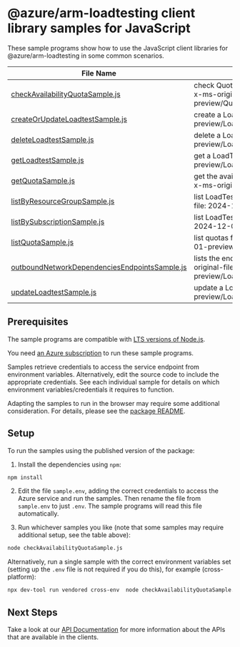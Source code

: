 # @azure/arm-loadtesting client library samples for JavaScript

These sample programs show how to use the JavaScript client libraries for @azure/arm-loadtesting in some common scenarios.

| **File Name**                                                                               | **Description**                                                                                                                                                  |
| ------------------------------------------------------------------------------------------- | ---------------------------------------------------------------------------------------------------------------------------------------------------------------- |
| [checkAvailabilityQuotaSample.js][checkavailabilityquotasample]                             | check Quota Availability on quota bucket per region per subscription. x-ms-original-file: 2024-12-01-preview/Quotas_CheckAvailability.json                       |
| [createOrUpdateLoadtestSample.js][createorupdateloadtestsample]                             | create a LoadTestResource x-ms-original-file: 2024-12-01-preview/LoadTests_CreateOrUpdate.json                                                                   |
| [deleteLoadtestSample.js][deleteloadtestsample]                                             | delete a LoadTestResource x-ms-original-file: 2024-12-01-preview/LoadTests_Delete.json                                                                           |
| [getLoadtestSample.js][getloadtestsample]                                                   | get a LoadTestResource x-ms-original-file: 2024-12-01-preview/LoadTests_Get.json                                                                                 |
| [getQuotaSample.js][getquotasample]                                                         | get the available quota for a quota bucket per region per subscription. x-ms-original-file: 2024-12-01-preview/Quotas_Get.json                                   |
| [listByResourceGroupSample.js][listbyresourcegroupsample]                                   | list LoadTestResource resources by resource group x-ms-original-file: 2024-12-01-preview/LoadTests_ListByResourceGroup.json                                      |
| [listBySubscriptionSample.js][listbysubscriptionsample]                                     | list LoadTestResource resources by subscription ID x-ms-original-file: 2024-12-01-preview/LoadTests_ListBySubscription.json                                      |
| [listQuotaSample.js][listquotasample]                                                       | list quotas for a given subscription Id. x-ms-original-file: 2024-12-01-preview/Quotas_List.json                                                                 |
| [outboundNetworkDependenciesEndpointsSample.js][outboundnetworkdependenciesendpointssample] | lists the endpoints that agents may call as part of load testing. x-ms-original-file: 2024-12-01-preview/LoadTests_ListOutboundNetworkDependenciesEndpoints.json |
| [updateLoadtestSample.js][updateloadtestsample]                                             | update a LoadTestResource x-ms-original-file: 2024-12-01-preview/LoadTests_Update.json                                                                           |

## Prerequisites

The sample programs are compatible with [LTS versions of Node.js](https://github.com/nodejs/release#release-schedule).

You need [an Azure subscription][freesub] to run these sample programs.

Samples retrieve credentials to access the service endpoint from environment variables. Alternatively, edit the source code to include the appropriate credentials. See each individual sample for details on which environment variables/credentials it requires to function.

Adapting the samples to run in the browser may require some additional consideration. For details, please see the [package README][package].

## Setup

To run the samples using the published version of the package:

1. Install the dependencies using `npm`:

```bash
npm install
```

2. Edit the file `sample.env`, adding the correct credentials to access the Azure service and run the samples. Then rename the file from `sample.env` to just `.env`. The sample programs will read this file automatically.

3. Run whichever samples you like (note that some samples may require additional setup, see the table above):

```bash
node checkAvailabilityQuotaSample.js
```

Alternatively, run a single sample with the correct environment variables set (setting up the `.env` file is not required if you do this), for example (cross-platform):

```bash
npx dev-tool run vendored cross-env  node checkAvailabilityQuotaSample.js
```

## Next Steps

Take a look at our [API Documentation][apiref] for more information about the APIs that are available in the clients.

[checkavailabilityquotasample]: https://github.com/Azure/azure-sdk-for-js/blob/main/sdk/loadtesting/arm-loadtesting/samples/v1/javascript/checkAvailabilityQuotaSample.js
[createorupdateloadtestsample]: https://github.com/Azure/azure-sdk-for-js/blob/main/sdk/loadtesting/arm-loadtesting/samples/v1/javascript/createOrUpdateLoadtestSample.js
[deleteloadtestsample]: https://github.com/Azure/azure-sdk-for-js/blob/main/sdk/loadtesting/arm-loadtesting/samples/v1/javascript/deleteLoadtestSample.js
[getloadtestsample]: https://github.com/Azure/azure-sdk-for-js/blob/main/sdk/loadtesting/arm-loadtesting/samples/v1/javascript/getLoadtestSample.js
[getquotasample]: https://github.com/Azure/azure-sdk-for-js/blob/main/sdk/loadtesting/arm-loadtesting/samples/v1/javascript/getQuotaSample.js
[listbyresourcegroupsample]: https://github.com/Azure/azure-sdk-for-js/blob/main/sdk/loadtesting/arm-loadtesting/samples/v1/javascript/listByResourceGroupSample.js
[listbysubscriptionsample]: https://github.com/Azure/azure-sdk-for-js/blob/main/sdk/loadtesting/arm-loadtesting/samples/v1/javascript/listBySubscriptionSample.js
[listquotasample]: https://github.com/Azure/azure-sdk-for-js/blob/main/sdk/loadtesting/arm-loadtesting/samples/v1/javascript/listQuotaSample.js
[outboundnetworkdependenciesendpointssample]: https://github.com/Azure/azure-sdk-for-js/blob/main/sdk/loadtesting/arm-loadtesting/samples/v1/javascript/outboundNetworkDependenciesEndpointsSample.js
[updateloadtestsample]: https://github.com/Azure/azure-sdk-for-js/blob/main/sdk/loadtesting/arm-loadtesting/samples/v1/javascript/updateLoadtestSample.js
[apiref]: https://learn.microsoft.com/javascript/api/@azure/arm-loadtesting?view=azure-node-preview
[freesub]: https://azure.microsoft.com/free/
[package]: https://github.com/Azure/azure-sdk-for-js/tree/main/sdk/loadtesting/arm-loadtesting/README.md
